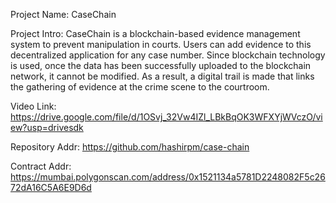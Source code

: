 Project Name: CaseChain

Project Intro: CaseChain is a blockchain-based evidence management system to prevent manipulation in courts. Users can add evidence to this decentralized application for any case number. Since blockchain technology is used, once the data has been successfully uploaded to the blockchain network, it cannot be modified. As a result, a digital trail is made that links the gathering of evidence at the crime scene to the courtroom. 

Video Link: https://drive.google.com/file/d/1OSvj_32Vw4IZl_LBkBqOK3WFXYjWVczO/view?usp=drivesdk

Repository Addr: https://github.com/hashirpm/case-chain

Contract Addr: https://mumbai.polygonscan.com/address/0x1521134a5781D2248082F5c2672dA16C5A6E9D6d
	

